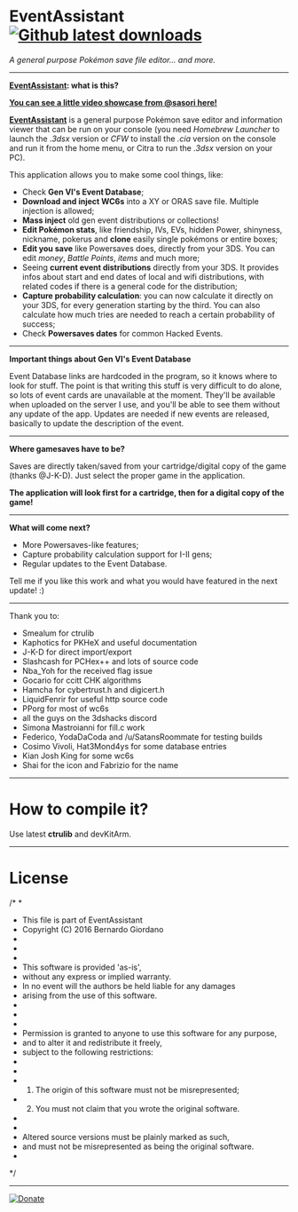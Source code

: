 # EventAssistant [![Github latest downloads](https://img.shields.io/github/downloads/BernardoGiordano/EventAssistant/latest/total.svg?maxAge=86400)](https://github.com/BernardoGiordano/EventAssistant/releases/latest)

*A general purpose Pokémon save file editor... and more.*

---

**[EventAssistant](https://github.com/BernardoGiordano/EventAssistant/releases): what is this?**

[**You can see a little video showcase from @sasori here!**](https://www.youtube.com/watch?v=VNFr81mxjBs)

[**EventAssistant**](https://github.com/BernardoGiordano/EventAssistant/releases) is a general purpose Pokémon save editor and information viewer that can be run on your console (you need *Homebrew Launcher* to launch the *.3dsx* version or *CFW* to install the *.cia* version on the console and run it from the home menu, or Citra to run the *.3dsx* version on your PC).

This application allows you to make some cool things, like:

* Check **Gen VI's Event Database**;
* **Download and inject WC6s** into a XY or ORAS save file. Multiple injection is allowed;
* **Mass inject** old gen event distributions or collections!
* **Edit Pokémon stats**, like friendship, IVs, EVs, hidden Power, shinyness, nickname, pokerus and **clone** easily single pokémons or entire boxes;
* **Edit you save** like Powersaves does, directly from your 3DS. You can edit *money*, *Battle Points*, *items* and much more;
* Seeing **current event distributions** directly from your 3DS. It provides infos about start and end dates of local and wifi distributions, with related codes if there is a general code for the distribution;
* **Capture probability calculation**: you can now calculate it directly on your 3DS, for every generation starting by the third. You can also calculate how much tries are needed to reach a certain probability of success;
* Check **Powersaves dates** for common Hacked Events.
 
---

**Important things about Gen VI's Event Database**

Event Database links are hardcoded in the program, so it knows where to look for stuff. The point is that writing this stuff is very difficult to do alone, so lots of event cards are unavailable at the moment. They'll be available when uploaded on the server I use, and you'll be able to see them without any update of the app. Updates are needed if new events are released, basically to update the description of the event.

---

**Where gamesaves have to be?**

Saves are directly taken/saved from your cartridge/digital copy of the game (thanks @J-K-D). Just select the proper game in the application.

**The application will look first for a cartridge, then for a digital copy of the game!**

---

**What will come next?**

* More Powersaves-like features;
* Capture probability calculation support for I-II gens;
* Regular updates to the Event Database.

Tell me if you like this work and what you would have featured in the next update! :)

---
 
Thank you to:

* Smealum for ctrulib
* Kaphotics for PKHeX and useful documentation
* J-K-D for direct import/export
* Slashcash for PCHex++ and lots of source code
* Nba_Yoh for the received flag issue
* Gocario for ccitt CHK algorithms
* Hamcha for cybertrust.h and digicert.h
* LiquidFenrir for useful http source code 
* PPorg for most of wc6s
* all the guys on the 3dshacks discord
* Simona Mastroianni for fill.c work
* Federico, YodaDaCoda and /u/SatansRoommate for testing builds
* Cosimo Vivoli, Hat3Mond4ys for some database entries
* Kian Josh King for some wc6s
* Shai for the icon and Fabrizio for the name

---

# How to compile it?

Use latest **ctrulib** and devKitArm. 

---

# License

/*
*
* This file is part of EventAssistant
* Copyright (C) 2016 Bernardo Giordano
* 
*
*
* This software is provided 'as-is', 
* without any express or implied warranty. 
* In no event will the authors be held liable for any damages 
* arising from the use of this software.
* 
*
*
* Permission is granted to anyone to use this software for any purpose,
* and to alter it and redistribute it freely, 
* subject to the following restrictions:
* 
*
* 1) The origin of this software must not be misrepresented; 
* 2) You must not claim that you wrote the original software. 
* 
*
* Altered source versions must be plainly marked as such, 
* and must not be misrepresented as being the original software.
* 
*/

---

[![Donate](https://img.shields.io/badge/Donate-PayPal-green.svg)](https://www.paypal.me/BernardoGiordano)
